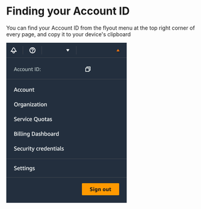 # Finding your Account ID

You can find your Account ID from the flyout menu at the top right corner of every page, and copy it to your device's clipboard

<img alt="AWS Management Console flyout menu" src="images/aws-management-console-flyout-menu-top-right.png" width="320px" />
